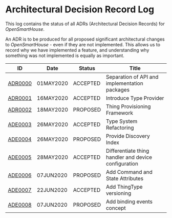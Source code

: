 # Architectural Decision Record Log

This log contains the status of all ADRs (Architectural Decision Records) for _OpenSmartHouse_.

An ADR is to be produced for all proposed significant architectural changes to _OpenSmartHouse_ - even if they are not implemented. This allows us to record why we have implemented a feature, and understanding why something was not implemented is equally as important.

| ID                    | Date      | Status    | Title                                                     |
|-----------------------|-----------|-----------|-----------------------------------------------------------|
| [ADR0000](adr0000.md) | 01MAY2020 | ACCEPTED  | Separation of API and implementation packages             |
| [ADR0001](adr0001.md) | 16MAY2020 | ACCEPTED  | Introduce Type Provider                                   |
| [ADR0002](adr0002.md) | 18MAY2020 | PROPOSED  | Thing Provisioning Framework                              |
| [ADE0003](adr0003.md) | 26MAY2020 | ACCEPTED  | Type System Refactoring                                   |
| [ADE0004](adr0004.md) | 26MAY2020 | PROPOSED  | Provide Discovery Index                                   |
| [ADE0005](adr0005.md) | 28MAY2020 | ACCEPTED  | Differentiate thing handler and device configuration      |
| [ADE0006](adr0006.md) | 07JUN2020 | PROPOSED  | Add Command and State Attributes                          |
| [ADE0007](adr0007.md) | 22JUN2020 | ACCEPTED  | Add ThingType versioning                                  |
| [ADE0008](adr0008.md) | 07JUN2020 | PROPOSED  | Add binding events concept                                |
